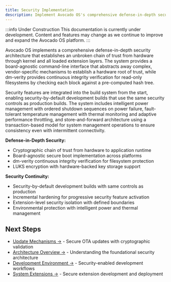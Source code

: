 ```yaml
---
title: Security Implementation
description: Implement Avocado OS's comprehensive defense-in-depth security architecture from hardware root of trust to application-level protection
---
```


:::info Under Construction
This documentation is currently under development. Content and features may change as we continue to improve and expand the Avocado OS platform.
:::

Avocado OS implements a comprehensive defense-in-depth security architecture that establishes an unbroken chain of trust from hardware through kernel and all loaded extension layers. The system provides a board-agnostic command-line interface that abstracts away complex, vendor-specific mechanisms to establish a hardware root of trust, while dm-verity provides continuous integrity verification for read-only filesystems by checking each block against a pre-computed hash tree.

Security features are integrated into the build system from the start, enabling security-by-default development builds that use the same security controls as production builds. The system includes intelligent power management with ordered shutdown sequences on power failure, fault-tolerant temperature management with thermal monitoring and adaptive performance throttling, and store-and-forward architecture using a transaction-based model for system management operations to ensure consistency even with intermittent connectivity.

**Defense-in-Depth Security:**
- Cryptographic chain of trust from hardware to application runtime
- Board-agnostic secure boot implementation across platforms
- dm-verity continuous integrity verification for filesystem protection
- LUKS encryption with hardware-backed key storage support

**Security Continuity:**
- Security-by-default development builds with same controls as production
- Incremental hardening for progressive security feature activation
- Extension-level security isolation with defined boundaries
- Environmental protection with intelligent power and thermal management

## Next Steps

- [Update Mechanisms →](./update-mechanisms) - Secure OTA updates with cryptographic validation
- [Architecture Overview →](./architecture-overview) - Understanding the foundational security architecture
- [Development Environment →](./development-environment) - Security-enabled development workflows
- [System Extensions →](./system-extensions) - Secure extension development and deployment